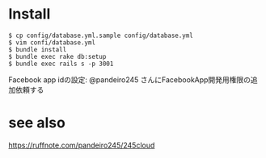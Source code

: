 # Install

```
$ cp config/database.yml.sample config/database.yml
$ vim confi/database.yml
$ bundle install
$ bundle exec rake db:setup
$ bundle exec rails s -p 3001
```

Facebook app idの設定: @pandeiro245 さんにFacebookApp開発用権限の追加依頼する

# see also  
https://ruffnote.com/pandeiro245/245cloud
